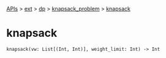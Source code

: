 [APIs](../../../index.md) > [ext](../../index.md) > [dp](../index.md) > [knapsack_problem](./index.md) > [knapsack]()

# knapsack

```
knapsack(vw: List[(Int, Int)], weight_limit: Int) -> Int
```
